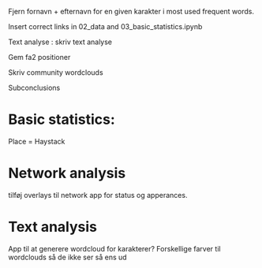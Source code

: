 


Fjern fornavn + efternavn for en given karakter i most used frequent words.

Insert correct links in 02_data and 03_basic_statistics.ipynb

Text analyse : skriv text analyse 

Gem fa2 positioner 

Skriv community wordclouds

Subconclusions

# Basic statistics: 
Place  = Haystack

# Network analysis
tilføj overlays til network app for status og apperances.

# Text analysis
App til at generere wordcloud for karakterer?
Forskellige farver til wordclouds så de ikke ser så ens ud

